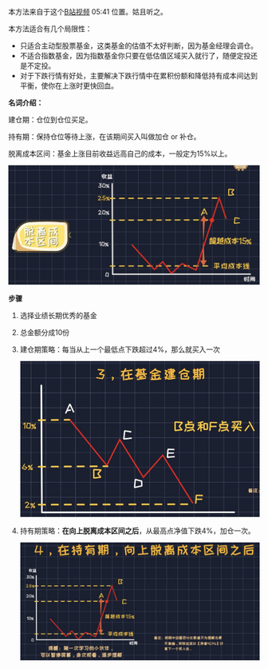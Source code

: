 本方法来自于这个[B站视频][1] 05:41 位置。姑且听之。

本方法适合有几个局限性：

* 只适合主动型股票基金，这类基金的估值不太好判断，因为基金经理会调仓。
* 不适合指数基金，因为指数基金你只要在低估值区域买入就行了，随便定投还是不定投。
* 对于下跌行情有好处，主要解决下跌行情中在累积份额和降低持有成本间达到平衡，使你在上涨时更快回血。

**名词介绍：**

建仓期：仓位到仓位买足。

持有期：保持仓位等待上涨，在该期间买入叫做加仓 or 补仓。

脱离成本区间：基金上涨目前收益远高自己的成本，一般定为15%以上。

![](4-pct/escape-cost.jpg)

**步骤**

1. 选择业绩长期优秀的基金

2. 总金额分成10份

3. 建仓期策略：每当从上一个最低点下跌超过4%，那么就买入一次

   ![](4-pct/step-3.jpg)

4. 持有期策略：**在向上脱离成本区间之后**，从最高点净值下跌4%，加仓一次。

   ![](4-pct/step-4.jpg)


[1]: https://www.bilibili.com/video/BV1gQ4y1r71v

